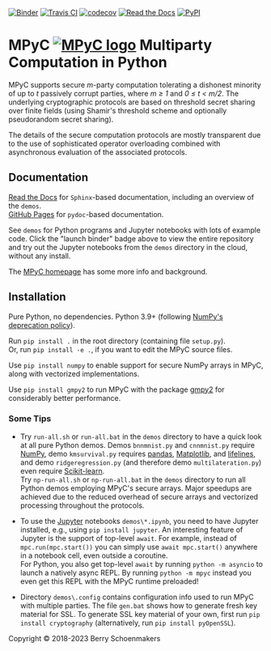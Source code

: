 [![Binder](https://mybinder.org/badge_logo.svg)](https://mybinder.org/v2/gh/lschoe/mpyc/master)
[![Travis CI](https://app.travis-ci.com/lschoe/mpyc.svg)](https://app.travis-ci.com/lschoe/mpyc)
[![codecov](https://codecov.io/gh/lschoe/mpyc/branch/master/graph/badge.svg)](https://codecov.io/gh/lschoe/mpyc)
[![Read the Docs](https://readthedocs.org/projects/mpyc/badge/)](https://mpyc.readthedocs.io)
[![PyPI](https://img.shields.io/pypi/v/mpyc.svg)](https://pypi.org/project/mpyc/)

# MPyC [![MPyC logo](https://raw.githubusercontent.com/lschoe/mpyc/master/images/MPyC_Logo.svg)](https://github.com/lschoe/mpyc) Multiparty Computation in Python

MPyC supports secure *m*-party computation tolerating a dishonest minority of up to *t* passively corrupt parties,
where *m &ge; 1* and *0 &le; t &lt; m/2*. The underlying cryptographic protocols are based on threshold secret sharing over finite
fields (using Shamir's threshold scheme and optionally pseudorandom secret sharing).

The details of the secure computation protocols are mostly transparent due to the use of sophisticated operator overloading
combined with asynchronous evaluation of the associated protocols.

## Documentation

[Read the Docs](https://mpyc.readthedocs.io/) for `Sphinx`-based documentation, including an overview of the `demos`.\
[GitHub Pages](https://lschoe.github.io/mpyc/) for `pydoc`-based documentation.

See `demos` for Python programs and Jupyter notebooks with lots of example code. Click the "launch binder" badge above to view the entire
repository and try out the Jupyter notebooks from the `demos` directory in the cloud, without any install.

The [MPyC homepage](https://www.win.tue.nl/~berry/mpyc/) has some more info and background.

## Installation

Pure Python, no dependencies. Python 3.9+ (following [NumPy's deprecation policy](https://numpy.org/neps/nep-0029-deprecation_policy.html#support-table)).

Run `pip install .` in the root directory (containing file `setup.py`).\
Or, run `pip install -e .`, if you want to edit the MPyC source files.

Use `pip install numpy` to enable support for secure NumPy arrays in MPyC, along with vectorized implementations.

Use `pip install gmpy2` to run MPyC with the package [gmpy2](https://pypi.org/project/gmpy2/) for considerably better performance.

### Some Tips

- Try `run-all.sh` or `run-all.bat` in the `demos` directory to have a quick look at all pure Python demos.
Demos `bnnmnist.py` and `cnnmnist.py` require [NumPy](https://www.numpy.org/), demo `kmsurvival.py` requires
[pandas](https://pandas.pydata.org/), [Matplotlib](https://matplotlib.org/), and [lifelines](https://pypi.org/project/lifelines/),
and demo `ridgeregression.py` (and therefore demo `multilateration.py`) even require [Scikit-learn](https://scikit-learn.org/).\
Try `np-run-all.sh` or `np-run-all.bat` in the `demos` directory to run all Python demos employing MPyC's secure arrays.
Major speedups are achieved due to the reduced overhead of secure arrays and vectorized processing throughout the
protocols.

- To use the [Jupyter](https://jupyter.org/) notebooks `demos\*.ipynb`, you need to have Jupyter installed,
e.g., using `pip install jupyter`. An interesting feature of Jupyter is the support of top-level `await`.
For example, instead of `mpc.run(mpc.start())` you can simply use `await mpc.start()` anywhere in
a notebook cell, even outside a coroutine.\
For Python, you also get top-level `await` by running `python -m asyncio` to launch a natively async REPL.
By running `python -m mpyc` instead you even get this REPL with the MPyC runtime preloaded!

- Directory `demos\.config` contains configuration info used to run MPyC with multiple parties.
The file `gen.bat` shows how to generate fresh key material for SSL. To generate SSL key material of your own, first run
`pip install cryptography` (alternatively, run `pip install pyOpenSSL`).

Copyright &copy; 2018-2023 Berry Schoenmakers